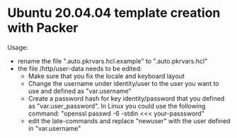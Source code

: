 # Ubuntu 20.04.04 template creation with Packer

Usage:
  - rename the file ".auto.pkrvars.hcl.example" to ".auto.pkrvars.hcl"
  - the file /http/user-data needs to be edited:
    - Make sure that you fix the locale and keyboard layout
    - Change the username under identity/user to the user you want to use and defined as "var.username"
    - Create a password hash for key identity/password that you defined as "var.user_password". In Linux you could use the following command: "openssl passwd -6 -stdin <<< your-passsword"
     - edit the late-commands and replace "newuser" with the user defined in "var.username"

